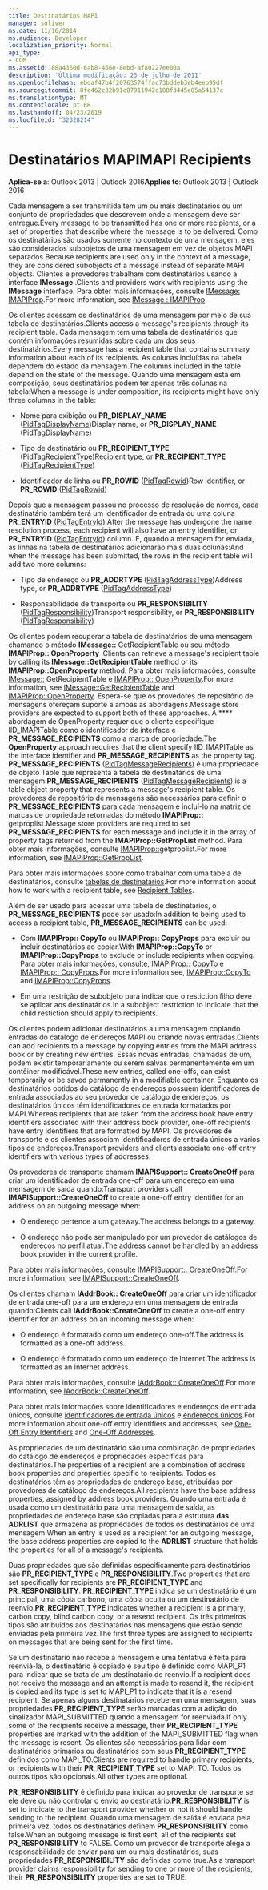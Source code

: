 ```yaml
---
title: Destinatários MAPI
manager: soliver
ms.date: 11/16/2014
ms.audience: Developer
localization_priority: Normal
api_type:
- COM
ms.assetid: 88a4360d-6ab8-466e-8ebd-af80227ee00a
description: 'Última modificação: 23 de julho de 2011'
ms.openlocfilehash: ebdaf47b4f20763574ffac73bddeb3eb4eeb95df
ms.sourcegitcommit: 8fe462c32b91c87911942c188f3445e85a54137c
ms.translationtype: MT
ms.contentlocale: pt-BR
ms.lasthandoff: 04/23/2019
ms.locfileid: "32328214"
---
```

# <a name="mapi-recipients"></a><span data-ttu-id="ff33b-103">Destinatários MAPI</span><span class="sxs-lookup"><span data-stu-id="ff33b-103">MAPI Recipients</span></span>

  
  
<span data-ttu-id="ff33b-104">**Aplica-se a**: Outlook 2013 | Outlook 2016</span><span class="sxs-lookup"><span data-stu-id="ff33b-104">**Applies to**: Outlook 2013 | Outlook 2016</span></span> 
  
<span data-ttu-id="ff33b-105">Cada mensagem a ser transmitida tem um ou mais destinatários ou um conjunto de propriedades que descrevem onde a mensagem deve ser entregue.</span><span class="sxs-lookup"><span data-stu-id="ff33b-105">Every message to be transmitted has one or more recipients, or a set of properties that describe where the message is to be delivered.</span></span> <span data-ttu-id="ff33b-106">Como os destinatários são usados somente no contexto de uma mensagem, eles são considerados subobjetos de uma mensagem em vez de objetos MAPI separados.</span><span class="sxs-lookup"><span data-stu-id="ff33b-106">Because recipients are used only in the context of a message, they are considered subobjects of a message instead of separate MAPI objects.</span></span> <span data-ttu-id="ff33b-107">Clientes e provedores trabalham com destinatários usando a interface **IMessage** .</span><span class="sxs-lookup"><span data-stu-id="ff33b-107">Clients and providers work with recipients using the **IMessage** interface.</span></span> <span data-ttu-id="ff33b-108">Para obter mais informações, consulte [IMessage: IMAPIProp](imessageimapiprop.md).</span><span class="sxs-lookup"><span data-stu-id="ff33b-108">For more information, see [IMessage : IMAPIProp](imessageimapiprop.md).</span></span>
  
<span data-ttu-id="ff33b-109">Os clientes acessam os destinatários de uma mensagem por meio de sua tabela de destinatários.</span><span class="sxs-lookup"><span data-stu-id="ff33b-109">Clients access a message's recipients through its recipient table.</span></span> <span data-ttu-id="ff33b-110">Cada mensagem tem uma tabela de destinatários que contém informações resumidas sobre cada um dos seus destinatários.</span><span class="sxs-lookup"><span data-stu-id="ff33b-110">Every message has a recipient table that contains summary information about each of its recipients.</span></span> <span data-ttu-id="ff33b-111">As colunas incluídas na tabela dependem do estado da mensagem.</span><span class="sxs-lookup"><span data-stu-id="ff33b-111">The columns included in the table depend on the state of the message.</span></span> <span data-ttu-id="ff33b-112">Quando uma mensagem está em composição, seus destinatários podem ter apenas três colunas na tabela:</span><span class="sxs-lookup"><span data-stu-id="ff33b-112">When a message is under composition, its recipients might have only three columns in the table:</span></span>
  
- <span data-ttu-id="ff33b-113">Nome para exibição ou **PR_DISPLAY_NAME** ([PidTagDisplayName](pidtagdisplayname-canonical-property.md))</span><span class="sxs-lookup"><span data-stu-id="ff33b-113">Display name, or **PR_DISPLAY_NAME** ([PidTagDisplayName](pidtagdisplayname-canonical-property.md))</span></span>
    
- <span data-ttu-id="ff33b-114">Tipo de destinatário ou **PR_RECIPIENT_TYPE** ([PidTagRecipientType](pidtagrecipienttype-canonical-property.md))</span><span class="sxs-lookup"><span data-stu-id="ff33b-114">Recipient type, or **PR_RECIPIENT_TYPE** ([PidTagRecipientType](pidtagrecipienttype-canonical-property.md))</span></span>
    
- <span data-ttu-id="ff33b-115">Identificador de linha ou **PR_ROWID** ([PidTagRowid](pidtagrowid-canonical-property.md))</span><span class="sxs-lookup"><span data-stu-id="ff33b-115">Row identifier, or **PR_ROWID** ([PidTagRowid](pidtagrowid-canonical-property.md))</span></span>
    
<span data-ttu-id="ff33b-116">Depois que a mensagem passou no processo de resolução de nomes, cada destinatário também terá um identificador de entrada ou uma coluna **PR_ENTRYID** ([PidTagEntryId](pidtagentryid-canonical-property.md)).</span><span class="sxs-lookup"><span data-stu-id="ff33b-116">After the message has undergone the name resolution process, each recipient will also have an entry identifier, or **PR_ENTRYID** ([PidTagEntryId](pidtagentryid-canonical-property.md)) column.</span></span> <span data-ttu-id="ff33b-117">E, quando a mensagem for enviada, as linhas na tabela de destinatários adicionarão mais duas colunas:</span><span class="sxs-lookup"><span data-stu-id="ff33b-117">And when the message has been submitted, the rows in the recipient table will add two more columns:</span></span>
  
- <span data-ttu-id="ff33b-118">Tipo de endereço ou **PR_ADDRTYPE** ([PidTagAddressType](pidtagaddresstype-canonical-property.md))</span><span class="sxs-lookup"><span data-stu-id="ff33b-118">Address type, or **PR_ADDRTYPE** ([PidTagAddressType](pidtagaddresstype-canonical-property.md))</span></span>
    
- <span data-ttu-id="ff33b-119">Responsabilidade de transporte ou **PR_RESPONSIBILITY** ([PidTagResponsibility](pidtagresponsibility-canonical-property.md))</span><span class="sxs-lookup"><span data-stu-id="ff33b-119">Transport responsibility, or **PR_RESPONSIBILITY** ([PidTagResponsibility](pidtagresponsibility-canonical-property.md))</span></span>
    
<span data-ttu-id="ff33b-120">Os clientes podem recuperar a tabela de destinatários de uma mensagem chamando o método **IMessage::** GetRecipientTable ou seu método **IMAPIProp:: OpenProperty** .</span><span class="sxs-lookup"><span data-stu-id="ff33b-120">Clients can retrieve a message's recipient table by calling its **IMessage::GetRecipientTable** method or its **IMAPIProp::OpenProperty** method.</span></span> <span data-ttu-id="ff33b-121">Para obter mais informações, consulte [IMessage::](imessage-getrecipienttable.md) GetRecipientTable e [IMAPIProp:: OpenProperty](imapiprop-openproperty.md).</span><span class="sxs-lookup"><span data-stu-id="ff33b-121">For more information, see [IMessage::GetRecipientTable](imessage-getrecipienttable.md) and [IMAPIProp::OpenProperty](imapiprop-openproperty.md).</span></span> <span data-ttu-id="ff33b-122">Espera-se que os provedores de repositório de mensagens ofereçam suporte a ambas as abordagens.</span><span class="sxs-lookup"><span data-stu-id="ff33b-122">Message store providers are expected to support both of these approaches.</span></span> <span data-ttu-id="ff33b-123">A \*\*\*\* abordagem de OpenProperty requer que o cliente especifique IID_IMAPITable como o identificador de interface e **PR_MESSAGE_RECIPIENTS** como a marca de propriedade.</span><span class="sxs-lookup"><span data-stu-id="ff33b-123">The **OpenProperty** approach requires that the client specify IID_IMAPITable as the interface identifier and **PR_MESSAGE_RECIPIENTS** as the property tag.</span></span> <span data-ttu-id="ff33b-124">**PR_MESSAGE_RECIPIENTS** ([PidTagMessageRecipients](pidtagmessagerecipients-canonical-property.md)) é uma propriedade de objeto Table que representa a tabela de destinatários de uma mensagem.</span><span class="sxs-lookup"><span data-stu-id="ff33b-124">**PR_MESSAGE_RECIPIENTS** ([PidTagMessageRecipients](pidtagmessagerecipients-canonical-property.md)) is a table object property that represents a message's recipient table.</span></span> <span data-ttu-id="ff33b-125">Os provedores de repositório de mensagens são necessários para definir o **PR_MESSAGE_RECIPIENTS** para cada mensagem e incluí-lo na matriz de marcas de propriedade retornadas do método **IMAPIProp::** getproplist.</span><span class="sxs-lookup"><span data-stu-id="ff33b-125">Message store providers are required to set **PR_MESSAGE_RECIPIENTS** for each message and include it in the array of property tags returned from the **IMAPIProp::GetPropList** method.</span></span> <span data-ttu-id="ff33b-126">Para obter mais informações, consulte [IMAPIProp::](imapiprop-getproplist.md)getproplist.</span><span class="sxs-lookup"><span data-stu-id="ff33b-126">For more information, see [IMAPIProp::GetPropList](imapiprop-getproplist.md).</span></span>
  
<span data-ttu-id="ff33b-127">Para obter mais informações sobre como trabalhar com uma tabela de destinatários, consulte [tabelas de destinatários](recipient-tables.md).</span><span class="sxs-lookup"><span data-stu-id="ff33b-127">For more information about how to work with a recipient table, see [Recipient Tables](recipient-tables.md).</span></span>
  
<span data-ttu-id="ff33b-128">Além de ser usado para acessar uma tabela de destinatários, o **PR_MESSAGE_RECIPIENTS** pode ser usado:</span><span class="sxs-lookup"><span data-stu-id="ff33b-128">In addition to being used to access a recipient table, **PR_MESSAGE_RECIPIENTS** can be used:</span></span> 
  
- <span data-ttu-id="ff33b-129">Com **IMAPIProp:: CopyTo** ou **IMAPIProp:: CopyProps** para excluir ou incluir destinatários ao copiar.</span><span class="sxs-lookup"><span data-stu-id="ff33b-129">With **IMAPIProp::CopyTo** or **IMAPIProp::CopyProps** to exclude or include recipients when copying.</span></span> <span data-ttu-id="ff33b-130">Para obter mais informações, consulte, [IMAPIProp:: CopyTo](imapiprop-copyto.md) e [IMAPIProp:: CopyProps](imapiprop-copyprops.md).</span><span class="sxs-lookup"><span data-stu-id="ff33b-130">For more information see, [IMAPIProp::CopyTo](imapiprop-copyto.md) and [IMAPIProp::CopyProps](imapiprop-copyprops.md).</span></span>
    
- <span data-ttu-id="ff33b-131">Em uma restrição de subobjeto para indicar que o restiction filho deve se aplicar aos destinatários.</span><span class="sxs-lookup"><span data-stu-id="ff33b-131">In a subobject restriction to indicate that the child restiction should apply to recipients.</span></span>
    
<span data-ttu-id="ff33b-132">Os clientes podem adicionar destinatários a uma mensagem copiando entradas do catálogo de endereços MAPI ou criando novas entradas.</span><span class="sxs-lookup"><span data-stu-id="ff33b-132">Clients can add recipients to a message by copying entries from the MAPI address book or by creating new entries.</span></span> <span data-ttu-id="ff33b-133">Essas novas entradas, chamadas de um, podem existir temporariamente ou serem salvas permanentemente em um contêiner modificável.</span><span class="sxs-lookup"><span data-stu-id="ff33b-133">These new entries, called one-offs, can exist temporarily or be saved permanently in a modifiable container.</span></span> <span data-ttu-id="ff33b-134">Enquanto os destinatários obtidos do catálogo de endereços possuem identificadores de entrada associados ao seu provedor de catálogo de endereços, os destinatários únicos têm identificadores de entrada formatados por MAPI.</span><span class="sxs-lookup"><span data-stu-id="ff33b-134">Whereas recipients that are taken from the address book have entry identifiers associated with their address book provider, one-off recipients have entry identifiers that are formatted by MAPI.</span></span> <span data-ttu-id="ff33b-135">Os provedores de transporte e os clientes associam identificadores de entrada únicos a vários tipos de endereços.</span><span class="sxs-lookup"><span data-stu-id="ff33b-135">Transport providers and clients associate one-off entry identifiers with various types of addresses.</span></span> 
  
<span data-ttu-id="ff33b-136">Os provedores de transporte chamam **IMAPISupport:: CreateOneOff** para criar um identificador de entrada one-off para um endereço em uma mensagem de saída quando:</span><span class="sxs-lookup"><span data-stu-id="ff33b-136">Transport providers call **IMAPISupport::CreateOneOff** to create a one-off entry identifier for an address on an outgoing message when:</span></span> 
  
- <span data-ttu-id="ff33b-137">O endereço pertence a um gateway.</span><span class="sxs-lookup"><span data-stu-id="ff33b-137">The address belongs to a gateway.</span></span>
    
- <span data-ttu-id="ff33b-138">O endereço não pode ser manipulado por um provedor de catálogos de endereços no perfil atual.</span><span class="sxs-lookup"><span data-stu-id="ff33b-138">The address cannot be handled by an address book provider in the current profile.</span></span>
    
<span data-ttu-id="ff33b-139">Para obter mais informações, consulte [IMAPISupport:: CreateOneOff](imapisupport-createoneoff.md).</span><span class="sxs-lookup"><span data-stu-id="ff33b-139">For more information, see [IMAPISupport::CreateOneOff](imapisupport-createoneoff.md).</span></span>
  
<span data-ttu-id="ff33b-140">Os clientes chamam **IAddrBook:: CreateOneOff** para criar um identificador de entrada one-off para um endereço em uma mensagem de entrada quando:</span><span class="sxs-lookup"><span data-stu-id="ff33b-140">Clients call **IAddrBook::CreateOneOff** to create a one-off entry identifier for an address on an incoming message when:</span></span> 
  
- <span data-ttu-id="ff33b-141">O endereço é formatado como um endereço one-off.</span><span class="sxs-lookup"><span data-stu-id="ff33b-141">The address is formatted as a one-off address.</span></span>
    
- <span data-ttu-id="ff33b-142">O endereço é formatado como um endereço de Internet.</span><span class="sxs-lookup"><span data-stu-id="ff33b-142">The address is formatted as an Internet address.</span></span>
    
<span data-ttu-id="ff33b-143">Para obter mais informações, consulte [IAddrBook:: CreateOneOff](iaddrbook-createoneoff.md).</span><span class="sxs-lookup"><span data-stu-id="ff33b-143">For more information, see [IAddrBook::CreateOneOff](iaddrbook-createoneoff.md).</span></span>
  
<span data-ttu-id="ff33b-144">Para obter mais informações sobre identificadores e endereços de entrada únicos, consulte [identificadores de entrada únicos](one-off-entry-identifiers.md) e [endereços únicos](one-off-addresses.md).</span><span class="sxs-lookup"><span data-stu-id="ff33b-144">For more information about one-off entry identifiers and addresses, see [One-Off Entry Identifiers](one-off-entry-identifiers.md) and [One-Off Addresses](one-off-addresses.md).</span></span>
  
<span data-ttu-id="ff33b-145">As propriedades de um destinatário são uma combinação de propriedades do catálogo de endereços e propriedades específicas para destinatários.</span><span class="sxs-lookup"><span data-stu-id="ff33b-145">The properties of a recipient are a combination of address book properties and properties specific to recipients.</span></span> <span data-ttu-id="ff33b-146">Todos os destinatários têm as propriedades de endereço base, atribuídas por provedores de catálogo de endereços.</span><span class="sxs-lookup"><span data-stu-id="ff33b-146">All recipients have the base address properties, assigned by address book providers.</span></span> <span data-ttu-id="ff33b-147">Quando uma entrada é usada como um destinatário para uma mensagem de saída, as propriedades de endereço base são copiadas para a estrutura **das ADRLIST** que armazena as propriedades de todos os destinatários de uma mensagem.</span><span class="sxs-lookup"><span data-stu-id="ff33b-147">When an entry is used as a recipient for an outgoing message, the base address properties are copied to the **ADRLIST** structure that holds the properties for all of a message's recipients.</span></span> 
  
<span data-ttu-id="ff33b-148">Duas propriedades que são definidas especificamente para destinatários são **PR_RECIPIENT_TYPE** e **PR_RESPONSIBILITY**.</span><span class="sxs-lookup"><span data-stu-id="ff33b-148">Two properties that are set specifically for recipients are **PR_RECIPIENT_TYPE** and **PR_RESPONSIBILITY**.</span></span> <span data-ttu-id="ff33b-149">**PR_RECIPIENT_TYPE** indica se um destinatário é um principal, uma cópia carbono, uma cópia oculta ou um destinatário de reenvio.</span><span class="sxs-lookup"><span data-stu-id="ff33b-149">**PR_RECIPIENT_TYPE** indicates whether a recipient is a primary, carbon copy, blind carbon copy, or a resend recipient.</span></span> <span data-ttu-id="ff33b-150">Os três primeiros tipos são atribuídos aos destinatários nas mensagens que estão sendo enviadas pela primeira vez.</span><span class="sxs-lookup"><span data-stu-id="ff33b-150">The first three types are assigned to recipients on messages that are being sent for the first time.</span></span> 
  
<span data-ttu-id="ff33b-151">Se um destinatário não recebe a mensagem e uma tentativa é feita para reenviá-la, o destinatário é copiado e seu tipo é definido como MAPI_P1 para indicar que se trata de um destinatário de reenvio.</span><span class="sxs-lookup"><span data-stu-id="ff33b-151">If a recipient does not receive the message and an attempt is made to resend it, the recipient is copied and its type is set to MAPI_P1 to indicate that it is a resend recipient.</span></span> <span data-ttu-id="ff33b-152">Se apenas alguns destinatários receberem uma mensagem, suas propriedades **PR_RECIPIENT_TYPE** serão marcadas com a adição do sinalizador MAPI_SUBMITTED quando a mensagem for reenviada.</span><span class="sxs-lookup"><span data-stu-id="ff33b-152">If only some of the recipients receive a message, their **PR_RECIPIENT_TYPE** properties are marked with the addition of the MAPI_SUBMITTED flag when the message is resent.</span></span> <span data-ttu-id="ff33b-153">Os clientes são necessários para lidar com destinatários primários ou destinatários com seus **PR_RECIPIENT_TYPE** definidos como MAPI_TO.</span><span class="sxs-lookup"><span data-stu-id="ff33b-153">Clients are required to handle primary recipients, or recipients with their **PR_RECIPIENT_TYPE** set to MAPI_TO.</span></span> <span data-ttu-id="ff33b-154">Todos os outros tipos são opcionais.</span><span class="sxs-lookup"><span data-stu-id="ff33b-154">All other types are optional.</span></span> 
  
 <span data-ttu-id="ff33b-155">**PR_RESPONSIBILITY** é definido para indicar ao provedor de transporte se ele deve ou não controlar o envio ao destinatário.</span><span class="sxs-lookup"><span data-stu-id="ff33b-155">**PR_RESPONSIBILITY** is set to indicate to the transport provider whether or not it should handle sending to the recipient.</span></span> <span data-ttu-id="ff33b-156">Quando uma mensagem de saída é enviada pela primeira vez, todos os destinatários definem **PR_RESPONSIBILITY** como false.</span><span class="sxs-lookup"><span data-stu-id="ff33b-156">When an outgoing message is first sent, all of the recipients set **PR_RESPONSIBILITY** to FALSE.</span></span> <span data-ttu-id="ff33b-157">Como um provedor de transporte alega a responsabilidade de enviar para um ou mais destinatários, suas propriedades **PR_RESPONSIBILITY** são definidas como true.</span><span class="sxs-lookup"><span data-stu-id="ff33b-157">As a transport provider claims responsibility for sending to one or more of the recipients, their **PR_RESPONSIBILITY** properties are set to TRUE.</span></span> 
  

